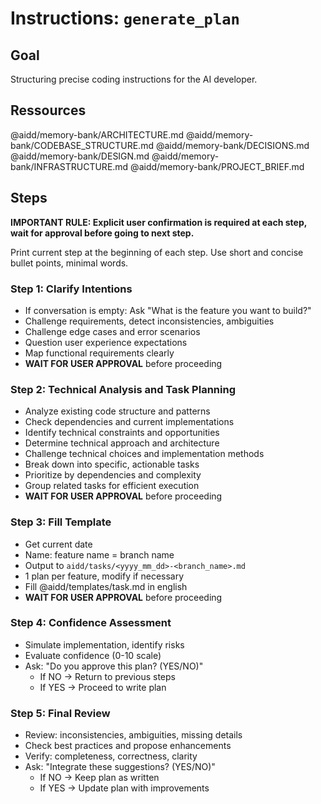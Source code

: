 # Instructions: `generate_plan`

## Goal

Structuring precise coding instructions for the AI developer.

## Ressources

@aidd/memory-bank/ARCHITECTURE.md
@aidd/memory-bank/CODEBASE_STRUCTURE.md
@aidd/memory-bank/DECISIONS.md
@aidd/memory-bank/DESIGN.md
@aidd/memory-bank/INFRASTRUCTURE.md
@aidd/memory-bank/PROJECT_BRIEF.md

## Steps

**IMPORTANT RULE: Explicit user confirmation is required at each step, wait for approval before going to next step.**

Print current step at the beginning of each step.
Use short and concise bullet points, minimal words.

### Step 1: Clarify Intentions

- If conversation is empty: Ask "What is the feature you want to build?"
- Challenge requirements, detect inconsistencies, ambiguities
- Challenge edge cases and error scenarios
- Question user experience expectations
- Map functional requirements clearly
- **WAIT FOR USER APPROVAL** before proceeding

### Step 2: Technical Analysis and Task Planning

- Analyze existing code structure and patterns
- Check dependencies and current implementations
- Identify technical constraints and opportunities
- Determine technical approach and architecture
- Challenge technical choices and implementation methods
- Break down into specific, actionable tasks
- Prioritize by dependencies and complexity
- Group related tasks for efficient execution
- **WAIT FOR USER APPROVAL** before proceeding

### Step 3: Fill Template

- Get current date
- Name: feature name = branch name
- Output to `aidd/tasks/<yyyy_mm_dd>-<branch_name>.md`
- 1 plan per feature, modify if necessary
- Fill @aidd/templates/task.md in english
- **WAIT FOR USER APPROVAL** before proceeding

### Step 4: Confidence Assessment

- Simulate implementation, identify risks
- Evaluate confidence (0-10 scale)
- Ask: "Do you approve this plan? (YES/NO)"
  - If NO → Return to previous steps
  - If YES → Proceed to write plan

### Step 5: Final Review

- Review: inconsistencies, ambiguities, missing details
- Check best practices and propose enhancements
- Verify: completeness, correctness, clarity
- Ask: "Integrate these suggestions? (YES/NO)"
  - If NO → Keep plan as written
  - If YES → Update plan with improvements

